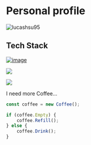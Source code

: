 # Personal profile

<p align="left"> <img src="https://komarev.com/ghpvc/?username=lucashsu95&label=Profile%20views&color=0e75b6&style=flat" alt="lucashsu95" /> </p>

## Tech Stack
[![image](https://skillicons.dev/icons?perline=6&theme=dark&i=python,html,css,js,php,typescript,vue,pinia,bootstrap,laravel,vscode,phpstorm,ps,ai,pr,figma,notion,mysql,github,git,md,docker,powershell,linux,react,tailwind,nextjs,typescript,java,spring)](https://skillicons.dev)

![](https://github-readme-stats-git-masterrstaa-rickstaa.vercel.app/api?username=lucashsu95&show_icons=true&hide=issues&&bg_color=0D1117&text_color=c9d1d9&icon_color=67c&title_color=67c&hide_border=false&count_private=true&hide_rank=true&include_all_commits=true)

![](https://github-readme-stats-git-masterrstaa-rickstaa.vercel.app/api/top-langs?username=lucashsu95&show_icons=true&hide=html,jupyter%20Notebook&layout=compact&langs_count=5&bg_color=0D1117&text_color=c9d1d9&icon_color=ff3860&title_color=67c&hide_border=false)

I need more Coffee...
```javascript
const coffee = new Coffee();

if (coffee.Empty) {
    coffee.Refill();
} else {
    coffee.Drink();
}
```
